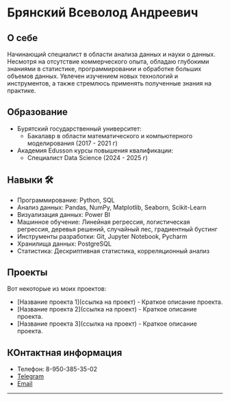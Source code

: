 # Брянский Всеволод Андреевич

## О себе

Начинающий специалист в области анализа данных и науки о данных. Несмотря на отсутствие коммерческого опыта, обладаю глубокими знаниями в статистике, программировании и обработке больших объемов данных. Увлечен изучением новых технологий и инструментов, а также стремлюсь применять полученные знания на практике. 

## Образование

- Бурятский государственный университет:
  - Бакалавр в области математического и компьютерного моделирования (2017 - 2021 г)
- Академия Edusson курсы повышения квалификации:
  - Специалист Data Science (2024 - 2025 г)

## Навыки 🛠️

- Программирование: Python, SQL
- Анализ данных: Pandas, NumPy, Matplotlib, Seaborn, Scikit-Learn
- Визуализация данных: Power BI
- Машинное обучение: Линейная регрессия, логистическая регрессия, деревья решений, случайный лес, градиентный бустинг
- Инструменты разработки: Git, Jupyter Notebook, Pycharm
- Хранилища данных: PostgreSQL
- Статистика: Дескриптивная статистика, корреляционный анализ

## Проекты

Вот некоторые из моих проектов:

- [Название проекта 1](ссылка на проект) - Краткое описание проекта.
- [Название проекта 2](ссылка на проект) - Краткое описание проекта.
- [Название проекта 3](ссылка на проект) - Краткое описание проекта.

## КОнтактная информация

- Телефон: 8-950-385-35-02
- [Telegram](@vsevolodandreewitch)
- [Email](v.bryansckiy@yandex.ru)

---

